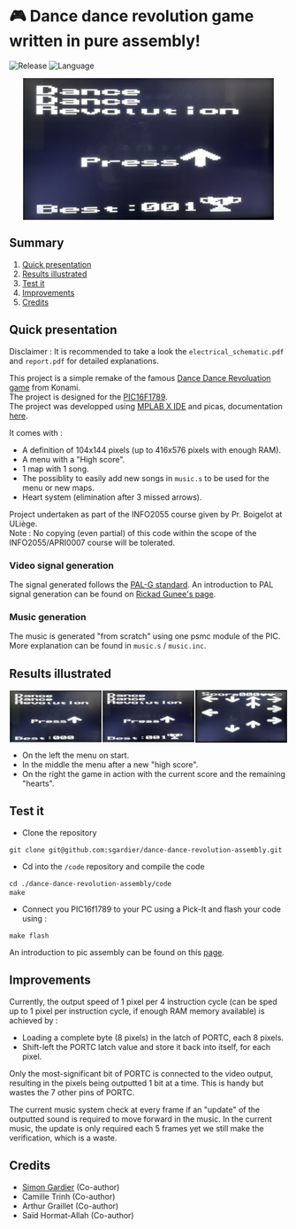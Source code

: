 # 🎮 Dance dance revolution game written in pure assembly!

![Release](https://img.shields.io/badge/Release-v1.0-blueviolet?style=for-the-badge)
![Language](https://img.shields.io/badge/_-ASM-6E4C13.svg?style=for-the-badge)

<div style="display: flex; justify-content: space-around; align-items: center;">
  <img src="illustrations/menu_2.jpg" alt="Game menu - default view" style="width: 90%;"/>
</div>

## Summary
1. [Quick presentation](#quick-presentation)
2. [Results illustrated](#results-illustrated)
3. [Test it](#test-it)
4. [Improvements](#improvements)
5. [Credits](#credits)

## Quick presentation

Disclaimer : It is recommended to take a look the `electrical_schematic.pdf` and `report.pdf` for detailed explanations.

This project is a simple remake of the famous [Dance Dance Revoluation game](https://fr.wikipedia.org/wiki/Dance_Dance_Revolution) from Konami.<br>
The project is designed for the [PIC16F1789](https://ww1.microchip.com/downloads/aemDocuments/documents/OTH/ProductDocuments/DataSheets/40001675C.pdf).<br>
The project was developped using [MPLAB X IDE](https://www.microchip.com/en-us/tools-resources/develop/mplab-x-ide) and picas, documentation [here](https://ww1.microchip.com/downloads/aemDocuments/documents/DEV/ProductDocuments/UserGuides/MPLAB-XC8-PIC-Assembler-User-Guide-50002974.pdf).

It comes with :
- A definition of 104x144 pixels (up to 416x576 pixels with enough RAM).
- A menu with a "High score".
- 1 map with 1 song.
- The possiblity to easily add new songs in `music.s` to be used for the menu or new maps.
- Heart system (elimination after 3 missed arrows).

Project undertaken as part of the INFO2055 course given by Pr. Boigelot at ULiège.<br>
Note : No copying (even partial) of this code within the scope of the INFO2055/APRI0007 course will be tolerated.

### Video signal generation
The signal generated follows the [PAL-G standard](https://www.itu.int/dms_pubrec/itu-r/rec/bt/R-REC-BT.470-6-199811-S!!PDF-E.pdf).
An introduction to PAL signal generation can be found on [Rickad Gunee's page](https://web.archive.org/web/20180624093934/http://www.rickard.gunee.com/projects/video/pic/howto.php).

### Music generation
The music is generated "from scratch" using one psmc module of the PIC. More explanation can be found in `music.s` / `music.inc`.

## Results illustrated
<div style="display: flex; justify-content: space-around; align-items: center;">
  <img src="illustrations/menu_1.jpg" alt="Game menu - default view" style="width: 33%;"/>
  <img src="illustrations/menu_2.jpg" alt="Game menu - high score updated" style="width: 33%;"/>
  <img src="illustrations/game.jpg" alt="in game view with score and heart system" style="width: 33%;"/>
</div>

- On the left the menu on start.
- In the middle the menu after a new "high score".
- On the right the game in action with the current score and the remaining "hearts".

## Test it

- Clone the repository
```console
git clone git@github.com:sgardier/dance-dance-revolution-assembly.git
```

- Cd into the `/code` repository and compile the code
```console
cd ./dance-dance-revolution-assembly/code
make
```

- Connect you PIC16f1789 to your PC using a Pick-It and flash your code using :
```console
make flash
```
An introduction to pic assembly can be found on this [page](https://people.montefiore.uliege.be/boigelot/cours/embedded/exercises/ex-2.pdf).

## Improvements
Currently, the output speed of 1 pixel per 4 instruction cycle (can be sped up to 1 pixel per instruction cycle, if enough RAM memory available) is achieved by :
  - Loading a complete byte (8 pixels) in the latch of PORTC, each 8 pixels.
  - Shift-left the PORTC latch value and store it back into itself, for each pixel.

Only the most-significant bit of PORTC is connected to the video output, resulting in the pixels being outputted 1 bit at a time.
This is handy but wastes the 7 other pins of PORTC.

The current music system check at every frame if an "update" of the outputted sound is required to move forward in the music. In the current music, the update is only required each 5 frames yet we still make the verification, which is a waste.

## Credits
- [Simon Gardier](https://github.com/simon-gardier) (Co-author)
- Camille Trinh (Co-author)
- Arthur Graillet (Co-author)
- Saïd Hormat-Allah (Co-author)
